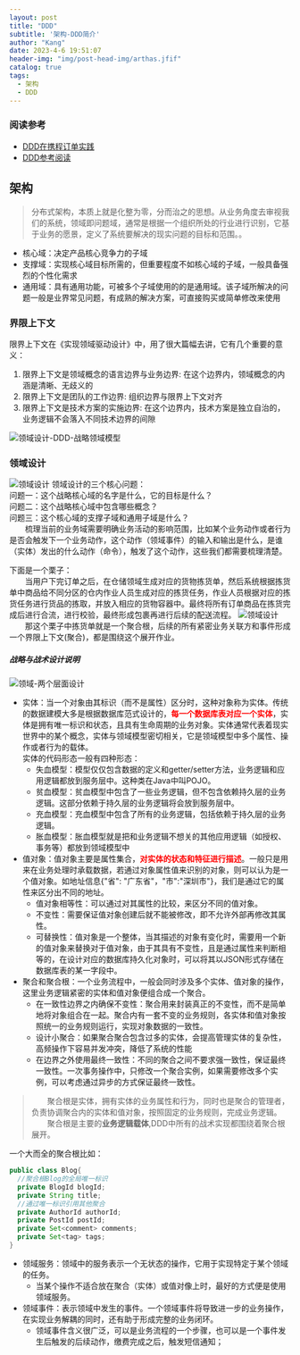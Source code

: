 ```yaml
---
layout: post
title: "DDD"
subtitle: '架构-DDD简介'
author: "Kang"
date: 2023-4-6 19:51:07
header-img: "img/post-head-img/arthas.jfif"
catalog: true
tags:
  - 架构
  - DDD
---
```

### 阅读参考
- [DDD在携程订单实践](https://zhuanlan.zhihu.com/p/620103914)
- [DDD参考阅读](https://zhuanlan.zhihu.com/p/641295531?utm_id=0)  
## 架构
> 分布式架构，本质上就是化整为零，分而治之的思想。从业务角度去审视我们的系统，领域即问题域，通常是根据一个组织所处的行业进行识别，它基于业务的愿景，定义了系统要解决的现实问题的目标和范围。。
- 核心域：决定产品核心竞争力的子域
- 支撑域：实现核心域目标所需的，但重要程度不如核心域的子域，一般具备强烈的个性化需求
- 通用域：具有通用功能，可被多个子域使用的的是通用域。该子域所解决的问题一般是业界常见问题，有成熟的解决方案，可直接购买或简单修改来使用

### 界限上下文
限界上下文在《实现领域驱动设计》中，用了很大篇幅去讲，它有几个重要的意义：  
1. 限界上下文是领域概念的语言边界与业务边界: 在这个边界内，领域概念的内涵是清晰、无歧义的
2. 限界上下文是团队的工作边界: 组织边界与限界上下文对齐
3. 限界上下文是技术方案的实施边界: 在这个边界内，技术方案是独立自治的，业务逻辑不会落入不同技术边界的间隙

![领域设计-DDD-战略领域模型](https://raw.githubusercontent.com/kangzhihu/images/master/领域设计-DDD-战略领域模型.png)

### 领域设计

![领域设计](https://raw.githubusercontent.com/kangzhihu/images/master/领域设计.png)
领域设计的三个核心问题：  
问题一：这个战略核心域的名字是什么，它的目标是什么？  
问题二：这个战略核心域中包含哪些概念？  
问题三：这个核心域的支撑子域和通用子域是什么？  
&emsp;&emsp;梳理当前的业务域需要明确业务活动的影响范围，比如某个业务动作或者行为是否会触发下一个业务动作，这个动作（领域事件）的输入和输出是什么，是谁（实体）发出的什么动作（命令），触发了这个动作，这些我们都需要梳理清楚。 

下面是一个栗子：  
&emsp;&emsp;当用户下完订单之后，在仓储领域生成对应的货物拣货单，然后系统根据拣货单中商品给不同分区的仓内作业人员生成对应的拣货任务，作业人员根据对应的拣货任务进行货品的拣取，并放入相应的货物容器中。最终将所有订单商品在拣货完成后进行合流，进行校验，最终形成包裹再进行后续的配送流程。
![领域设计](https://raw.githubusercontent.com/kangzhihu/images/master/领域设计-聚合demo.png)  
&emsp;&emsp;那这个栗子中拣货单就是一个聚合根，后续的所有紧密业务关联方和事件形成一个界限上下文(聚合)，都是围绕这个展开作业。  

##### 战略与战术设计说明
![领域-两个层面设计](https://raw.githubusercontent.com/kangzhihu/images/master/领域设计-DDD.png)  
- 实体：当一个对象由其标识（而不是属性）区分时，这种对象称为实体。传统的数据建模大多是根据数据库范式设计的，**<font color="red">每一个数据库表对应一个实体</font>**，实体是拥有唯一标识和状态，且具有生命周期的业务对象。实体通常代表着现实世界中的某个概念，实体与领域模型密切相关，它是领域模型中多个属性、操作或者行为的载体。  
  实体的代码形态一般有四种形态：
  + 失血模型：模型仅仅包含数据的定义和getter/setter方法，业务逻辑和应用逻辑都放到服务层中。这种类在Java中叫POJO。
  + 贫血模型：贫血模型中包含了一些业务逻辑，但不包含依赖持久层的业务逻辑。这部分依赖于持久层的业务逻辑将会放到服务层中。
  + 充血模型：充血模型中包含了所有的业务逻辑，包括依赖于持久层的业务逻辑。
  + 胀血模型：胀血模型就是把和业务逻辑不想关的其他应用逻辑（如授权、事务等）都放到领域模型中
- 值对象：值对象主要是属性集合，**<font color="red">对实体的状态和特征进行描述</font>**。一般只是用来在业务处理时承载数据，若通过对象属性值来识别的对象，则可以认为是一个值对象。如地址信息{"省": "广东省"，"市":"深圳市"}，我们是通过它的属性来区分出不同的地址。   
  + 值对象相等性：可以通过对其属性的比较，来区分不同的值对象。
  + 不变性：需要保证值对象创建后就不能被修改，即不允许外部再修改其属性。 
  + 可替换性：值对象是一个整体，当其描述的对象有变化时，需要用一个新的值对象来替换对于值对象，由于其具有不变性，且是通过属性来判断相等的，在设计对应的数据库持久化对象时，可以将其以JSON形式存储在数据库表的某一字段中。  
- 聚合和聚合根：一个业务流程中，一般会同时涉及多个实体、值对象的操作，这里业务逻辑紧密的实体和值对象便组合成一个聚合。  
  + 在一致性边界之内确保不变性：聚合用来封装真正的不变性，而不是简单地将对象组合在一起。聚合内有一套不变的业务规则，各实体和值对象按照统一的业务规则运行，实现对象数据的一致性。
  + 设计小聚合：如果聚合聚合包含过多的实体，会提高管理实体的复杂性，高频操作下容易并发冲突，降低了系统的性能
  + 在边界之外使用最终一致性：不同的聚合之间不要求强一致性，保证最终一致性。一次事务操作中，只修改一个聚合实例，如果需要修改多个实例，可以考虑通过异步的方式保证最终一致性。
> &emsp;&emsp;聚合根是实体，拥有实体的业务属性和行为，同时也是聚合的管理者，负责协调聚合内的实体和值对象，按照固定的业务规则，完成业务逻辑。  
> &emsp;&emsp;聚合根是主要的**业务逻辑载体**,DDD中所有的战术实现都围绕着聚合根展开。  

一个大而全的聚合根比如：
```java
public class Blog{
  //聚合根Blog的全局唯一标识
  private BlogId blogId;
  private String title;
  //通过唯一标识引用其他聚合
  private AuthorId authorId;
  private PostId postId;
  private Set<comment> comments;
  private Set<tag> tags;
}
```
- 领域服务：领域中的服务表示一个无状态的操作，它用于实现特定于某个领域的任务。
  + 当某个操作不适合放在聚合（实体）或值对像上时，最好的方式便是使用领域服务。
- 领域事件：表示领域中发生的事件。一个领域事件将导致进一步的业务操作，在实现业务解耦的同时，还有助于形成完整的业务闭环。
  + 领域事件含义很广泛，可以是业务流程的一个步骤，也可以是一个事件发生后触发的后续动作，缴费完成之后，触发短信通知；  












